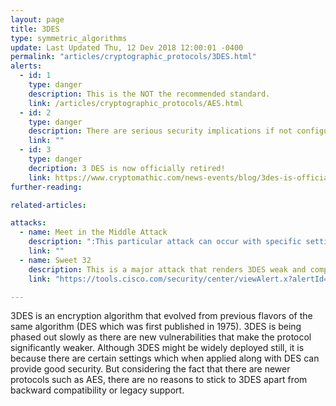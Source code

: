 ```yaml
---
layout: page
title: 3DES
type: symmetric_algorithms
update: Last Updated Thu, 12 Dev 2018 12:00:01 -0400
permalink: "articles/cryptographic_protocols/3DES.html"
alerts:
  - id: 1
    type: danger
    description: This is the NOT the recommended standard.
    link: /articles/cryptographic_protocols/AES.html
  - id: 2
    type: danger
    description: There are serious security implications if not configured properly!
    link: ""
  - id: 3
    type: danger
    decription: 3 DES is now officially retired!
    link: https://www.cryptomathic.com/news-events/blog/3des-is-officially-being-retired
further-reading:

related-articles:

attacks:
  - name: Meet in the Middle Attack
    description: ":This particular attack can occur with specific settings in which DES could operate (keying option 1)."
    link: ""
  - name: Sweet 32
    description: This is a major attack that renders 3DES weak and compromises the security entirely. But like mentioned before, there are ways to mitigate and still use 3DES. OpenSSL does not include 3DES per default since version 1.1.0 (August 2016), and considers it a "weak cipher". Cisco's advisory on Sweet32:"
    link: "https://tools.cisco.com/security/center/viewAlert.x?alertId=48625"

---
```

3DES is an encryption algorithm that evolved from previous flavors of the same algorithm (DES which was first published in 1975). 3DES is being phased out slowly as there are new vulnerabilities that make the protocol significantly weaker. Although 3DES might be widely deployed still, it is because there are certain settings which when applied along with DES can provide good security. But considering the fact that there are newer protocols such as AES, there are no reasons to stick to 3DES apart from backward compatibility or legacy support.
